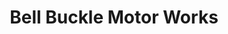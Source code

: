 ---
title: "Bell Buckle Motor Works"
url: /bell-buckle/bell-buckle-motor-works/
shop: Autowerkstatt
---